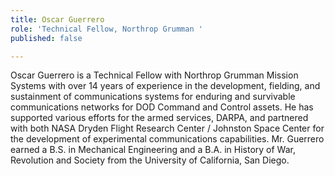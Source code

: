 ```yaml
---
title: Oscar Guerrero
role: 'Technical Fellow, Northrop Grumman '
published: false

---
```

Oscar Guerrero is a Technical Fellow with Northrop Grumman Mission Systems with over 14 years of experience in the development, fielding, and sustainment of communications systems for enduring and survivable communications networks for DOD Command and Control assets. He has supported various efforts for the armed services, DARPA, and partnered with both NASA Dryden Flight Research Center / Johnston Space Center for the development of experimental communications capabilities. Mr. Guerrero earned a B.S. in Mechanical Engineering and a B.A. in History of War, Revolution and Society from the University of California, San Diego.